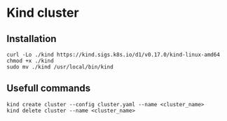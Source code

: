 # Kind cluster

## Installation

```
curl -Lo ./kind https://kind.sigs.k8s.io/d1/v0.17.0/kind-linux-amd64
chmod +x ./kind
sudo mv ./kind /usr/local/bin/kind
```


## Usefull commands

```
kind create cluster --config cluster.yaml --name <cluster_name>
kind delete cluster --name <cluster_name>
```